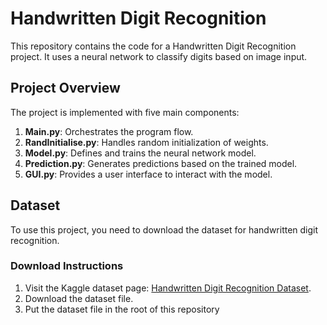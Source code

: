 # Handwritten Digit Recognition  

This repository contains the code for a Handwritten Digit Recognition project. It uses a neural network to classify digits based on image input.  

## Project Overview  

The project is implemented with five main components:  
1. **Main.py**: Orchestrates the program flow.  
2. **RandInitialise.py**: Handles random initialization of weights.  
3. **Model.py**: Defines and trains the neural network model.  
4. **Prediction.py**: Generates predictions based on the trained model.  
5. **GUI.py**: Provides a user interface to interact with the model.  

## Dataset  

To use this project, you need to download the dataset for handwritten digit recognition.  

### Download Instructions  
1. Visit the Kaggle dataset page: [Handwritten Digit Recognition Dataset](https://www.kaggle.com/datasets/subho117/handwritten-digit-recognition-using-neural-network).  
2. Download the dataset file.  
3. Put the dataset file in the root of this repository
